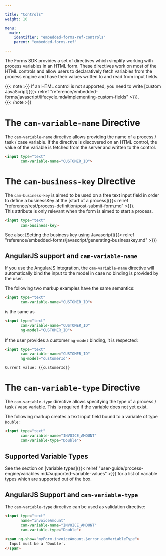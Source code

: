 ```yaml
---

title: "Controls"
weight: 10

menu:
  main:
    identifier: "embedded-forms-ref-controls"
    parent: "embedded-forms-ref"

---
```


The Forms SDK provides a set of directives which simplify working with process variables in an HTML form.
These directives work on most of the HTML controls and allow users to declaratively fetch variables from the process engine and have their values written to and read from input fields.

{{< note >}}
If an HTML control is not supported, you need to write [custom JavaScript]({{< relref "reference/embedded-forms/javascript/lifecycle.md#implementing-custom-fields" >}}).  
{{< /note >}}


# The `cam-variable-name` Directive

The `cam-variable-name` directive allows providing the name of a process / task / case variable. If the directive is discovered on an HTML control, the value of the variable is fetched from the server and written to the control.

```html
<input type="text"
       cam-variable-name="CUSTOMER_ID">
```


# The `cam-business-key` Directive

The `cam-business-key` is aimed to be used on a free text input field in order to define a businessKey at the [start of a process]({{< relref "reference/rest/process-definition/post-submit-form.md" >}}).  
This attribute is only relevant when the form is aimed to start a process.

```html
<input type="text"
       cam-business-key>
```

See also: [Setting the business key using Javascript]({{< relref "reference/embedded-forms/javascript/generating-businesskey.md" >}})

## AngularJS support and `cam-variable-name`
If you use the AngularJS integration, the `cam-variable-name` directive will automatically bind the input to the model in case no binding is provided by the user.

The following two markup examples have the same semantics:

```html
<input type="text"
       cam-variable-name="CUSTOMER_ID">
```

is the same as

```html
<input type="text"
       cam-variable-name="CUSTOMER_ID"
       ng-model="CUSTOMER_ID">
```

If the user provides a customer `ng-model` binding, it is respected:

```html
<input type="text"
       cam-variable-name="CUSTOMER_ID"
       ng-model="customerId">

Current value: {{customerId}}
```


# The `cam-variable-type` Directive

The `cam-variable-type` directive allows specifying the type of a process / task / vase variable. This is required if the variable does not yet exist.

The following markup creates a text input field bound to a variable of type `Double`:

```html
<input type="text"
       cam-variable-name="INVOICE_AMOUNT"
       cam-variable-type="Double">
```

## Supported Variable Types

See the section on [variable types]({{< relref "user-guide/process-engine/variables.md#supported-variable-values" >}}) for a list of variable types which are supported out of the box.

## AngularJS Support and `cam-variable-type`

The `cam-variable-type` directive can be used as validation directive:

```html
<input type="text"
       name="invoiceAmount"
       cam-variable-name="INVOICE_AMOUNT"
       cam-variable-type="Double">

<span ng-show="myForm.invoiceAmount.$error.camVariableType">
  Input must be a 'Double'.
</span>
```
